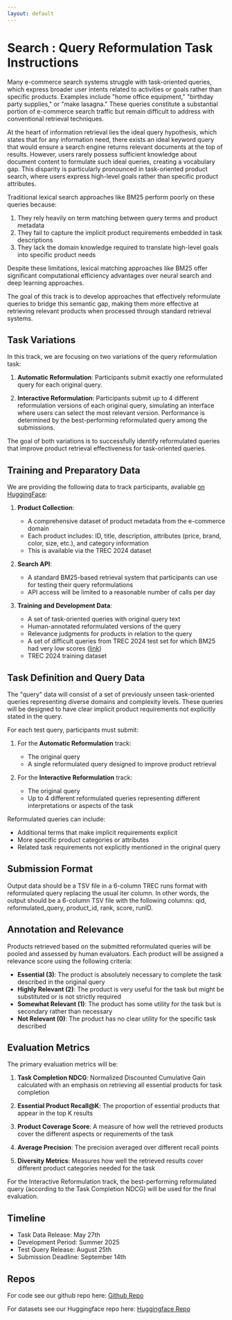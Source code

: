 ```yaml
---
layout: default
---
```


# Search : Query Reformulation Task Instructions

Many e-commerce search systems struggle with task-oriented queries, which express broader user intents related to activities or goals rather than specific products. Examples include "home office equipment," "birthday party supplies," or "make lasagna." These queries constitute a substantial portion of e-commerce search traffic but remain difficult to address with conventional retrieval techniques.

At the heart of information retrieval lies the ideal query hypothesis, which states that for any information need, there exists an ideal keyword query that would ensure a search engine returns relevant documents at the top of results. However, users rarely possess sufficient knowledge about document content to formulate such ideal queries, creating a vocabulary gap. This disparity is particularly pronounced in task-oriented product search, where users express high-level goals rather than specific product attributes.

Traditional lexical search approaches like BM25 perform poorly on these queries because:
1. They rely heavily on term matching between query terms and product metadata
2. They fail to capture the implicit product requirements embedded in task descriptions
3. They lack the domain knowledge required to translate high-level goals into specific product needs

Despite these limitations, lexical matching approaches like BM25 offer significant computational efficiency advantages over neural search and deep learning approaches. 

The goal of this track is to develop approaches that effectively reformulate queries to bridge this semantic gap, making them more effective at retrieving relevant products when processed through standard retrieval systems.

## Task Variations
In this track, we are focusing on two variations of the query reformulation task:

1. **Automatic Reformulation**: Participants submit exactly one reformulated query for each original query.

2. **Interactive Reformulation**: Participants submit up to 4 different reformulation versions of each original query, simulating an interface where users can select the most relevant version. Performance is determined by the best-performing reformulated query among the submissions.

The goal of both variations is to successfully identify reformulated queries that improve product retrieval effectiveness for task-oriented queries.

## Training and Preparatory Data
We are providing the following data to track participants, avaliable <a href="https://huggingface.co/trec-product-search"> on HuggingFace</a>:

1. **Product Collection**:
   - A comprehensive dataset of product metadata from the e-commerce domain
   - Each product includes: ID, title, description, attributes (price, brand, color, size, etc.), and category information
   - This is available via the TREC 2024 dataset

2. **Search API**:
   - A standard BM25-based retrieval system that participants can use for testing their query reformulations
   - API access will be limited to a reasonable number of calls per day

3. **Training and Development Data**:
   - A set of task-oriented queries with original query text
   - Human-annotated reformulated versions of the query
   - Relevance judgments for products in relation to the query
   - A set of difficult queries from TREC 2024 test set for which BM25 had very low scores (<a href="https://huggingface.co/datasets/trec-product-search/product-search-2025-test-queries">link</a>)
   - TREC 2024 training dataset

## Task Definition and Query Data
The "query" data will consist of a set of previously unseen task-oriented queries representing diverse domains and complexity levels. These queries will be designed to have clear implicit product requirements not explicitly stated in the query.

For each test query, participants must submit:

1. For the **Automatic Reformulation** track:
   - The original query
   - A single reformulated query designed to improve product retrieval

2. For the **Interactive Reformulation** track:
   - The original query
   - Up to 4 different reformulated queries representing different interpretations or aspects of the task

Reformulated queries can include:
- Additional terms that make implicit requirements explicit
- More specific product categories or attributes
- Related task requirements not explicitly mentioned in the original query

## Submission Format

Output data should be a TSV file in a 6-column TREC runs format with reformulated query replacing the usual iter column. In other words, the output should be a 6-column TSV file with the following columns: qid, reformulated_query, product_id, rank, score, runID.

## Annotation and Relevance
Products retrieved based on the submitted reformulated queries will be pooled and assessed by human evaluators. Each product will be assigned a relevance score using the following criteria:

- **Essential (3)**: The product is absolutely necessary to complete the task described in the original query
- **Highly Relevant (2)**: The product is very useful for the task but might be substituted or is not strictly required
- **Somewhat Relevant (1)**: The product has some utility for the task but is secondary rather than necessary
- **Not Relevant (0)**: The product has no clear utility for the specific task described

## Evaluation Metrics
The primary evaluation metrics will be:

1. **Task Completion NDCG**: Normalized Discounted Cumulative Gain calculated with an emphasis on retrieving all essential products for task completion

2. **Essential Product Recall@K**: The proportion of essential products that appear in the top K results

3. **Product Coverage Score**: A measure of how well the retrieved products cover the different aspects or requirements of the task

4. **Average Precision**: The precision averaged over different recall points

5. **Diversity Metrics**: Measures how well the retrieved results cover different product categories needed for the task

For the Interactive Reformulation track, the best-performing reformulated query (according to the Task Completion NDCG) will be used for the final evaluation.

## Timeline
- Task Data Release: May 27th
- Development Period: Summer 2025
- Test Query Release: August 25th
- Submission Deadline: September 14th

## Repos
For code see our github repo here: <a href="https://github.com/inertia-lab/trec-product-search-recs/tree/main/search-task-2025">Github Repo</a>

For datasets see our Huggingface repo here: <a href="https://huggingface.co/trec-product-search">Huggingface Repo</a>
